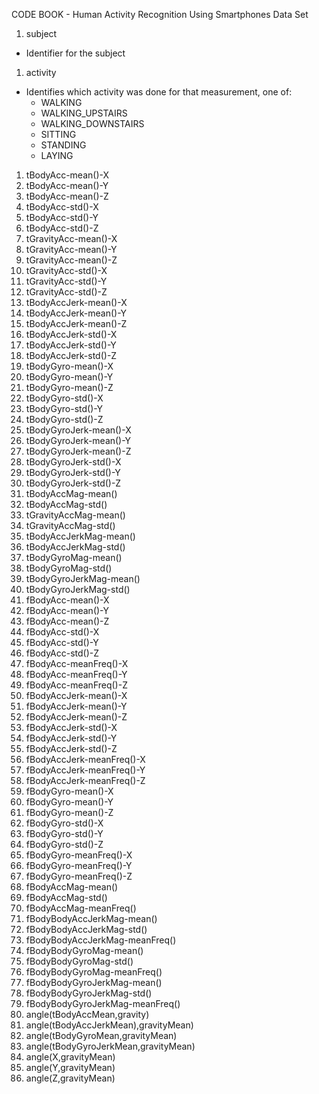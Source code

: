 CODE BOOK - Human Activity Recognition Using Smartphones Data Set

1. subject
  - Identifier for the subject
1. activity
  - Identifies which activity was done for that measurement, one of:
    - WALKING
    - WALKING_UPSTAIRS
    - WALKING_DOWNSTAIRS
    - SITTING
    - STANDING
    - LAYING   
1. tBodyAcc-mean()-X 
1. tBodyAcc-mean()-Y
1. tBodyAcc-mean()-Z
1. tBodyAcc-std()-X 
1. tBodyAcc-std()-Y
1. tBodyAcc-std()-Z 
1. tGravityAcc-mean()-X 
1. tGravityAcc-mean()-Y
1. tGravityAcc-mean()-Z
1. tGravityAcc-std()-X 
1. tGravityAcc-std()-Y
1. tGravityAcc-std()-Z                
1. tBodyAccJerk-mean()-X 
1. tBodyAccJerk-mean()-Y
1. tBodyAccJerk-mean()-Z                 
1. tBodyAccJerk-std()-X 
1. tBodyAccJerk-std()-Y
1. tBodyAccJerk-std()-Z
1. tBodyGyro-mean()-X 
1. tBodyGyro-mean()-Y
1. tBodyGyro-mean()-Z
1. tBodyGyro-std()-X 
1. tBodyGyro-std()-Y
1. tBodyGyro-std()-Z               
1. tBodyGyroJerk-mean()-X 
1. tBodyGyroJerk-mean()-Y
1. tBodyGyroJerk-mean()-Z                
1. tBodyGyroJerk-std()-X 
1. tBodyGyroJerk-std()-Y
1. tBodyGyroJerk-std()-Z
1. tBodyAccMag-mean() 
1. tBodyAccMag-std()
1. tGravityAccMag-mean()                 
1. tGravityAccMag-std() 
1. tBodyAccJerkMag-mean()
1. tBodyAccJerkMag-std()                  
1. tBodyGyroMag-mean() 
1. tBodyGyroMag-std()
1. tBodyGyroJerkMag-mean()               
1. tBodyGyroJerkMag-std() 
1. fBodyAcc-mean()-X
1. fBodyAcc-mean()-Y
1. fBodyAcc-mean()-Z 
1. fBodyAcc-std()-X
1. fBodyAcc-std()-Y
1. fBodyAcc-std()-Z 
1. fBodyAcc-meanFreq()-X
1. fBodyAcc-meanFreq()-Y                
1. fBodyAcc-meanFreq()-Z 
1. fBodyAccJerk-mean()-X
1. fBodyAccJerk-mean()-Y                
1. fBodyAccJerk-mean()-Z 
1. fBodyAccJerk-std()-X
1. fBodyAccJerk-std()-Y                 
1. fBodyAccJerk-std()-Z 
1. fBodyAccJerk-meanFreq()-X
1. fBodyAccJerk-meanFreq()-Y            
1. fBodyAccJerk-meanFreq()-Z 
1. fBodyGyro-mean()-X
1. fBodyGyro-mean()-Y
1. fBodyGyro-mean()-Z 
1. fBodyGyro-std()-X
1. fBodyGyro-std()-Y
1. fBodyGyro-std()-Z 
1. fBodyGyro-meanFreq()-X
1. fBodyGyro-meanFreq()-Y               
1. fBodyGyro-meanFreq()-Z 
1. fBodyAccMag-mean()
1. fBodyAccMag-std()               
1. fBodyAccMag-meanFreq() 
1. fBodyBodyAccJerkMag-mean()
1. fBodyBodyAccJerkMag-std()       
1. fBodyBodyAccJerkMag-meanFreq() 
1. fBodyBodyGyroMag-mean()
1. fBodyBodyGyroMag-std()          
1. fBodyBodyGyroMag-meanFreq() 
1. fBodyBodyGyroJerkMag-mean()
1. fBodyBodyGyroJerkMag-std()      
1. fBodyBodyGyroJerkMag-meanFreq() 
1. angle(tBodyAccMean,gravity)
1. angle(tBodyAccJerkMean),gravityMean)
1. angle(tBodyGyroMean,gravityMean) 
1. angle(tBodyGyroJerkMean,gravityMean)
1. angle(X,gravityMean)
1. angle(Y,gravityMean) 
1. angle(Z,gravityMean) 
